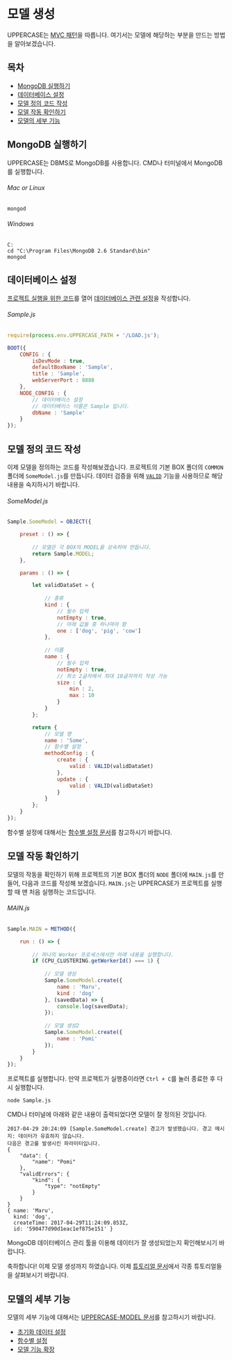 # 모델 생성
UPPERCASE는 [MVC 패턴](https://ko.wikipedia.org/wiki/%EB%AA%A8%EB%8D%B8-%EB%B7%B0-%EC%BB%A8%ED%8A%B8%EB%A1%A4%EB%9F%AC)을 따릅니다. 여기서는 모델에 해당하는 부분을 만드는 방법을 알아보겠습니다.

## 목차
* [MongoDB 실행하기](#MongoDB-실행하기)
* [데이터베이스 설정](#데이터베이스-설정)
* [모델 정의 코드 작성](#모델-정의-코드-작성)
* [모델 작동 확인하기](#모델-작동-확인하기)
* [모델의 세부 기능](#모델의-세부-기능)

## MongoDB 실행하기
UPPERCASE는 DBMS로 MongoDB를 사용합니다. CMD나 터미널에서 MongoDB를 실행합니다.

###### Mac or Linux
```
mongod
```

###### Windows
```
C:
cd "C:\Program Files\MongoDB 2.6 Standard\bin"
mongod
```

## 데이터베이스 설정
[프로젝트 실행을 위한 코드](CREATE_MODEL.md#프로젝트-실행을-위한-코드-작성)를 열어 [데이터베이스 관련 설정](CONFIGURATION.md#데이터베이스-관련-설정)을 작성합니다.

###### Sample.js
```javascript
require(process.env.UPPERCASE_PATH + '/LOAD.js');

BOOT({
	CONFIG : {
        isDevMode : true,
		defaultBoxName : 'Sample',
        title : 'Sample',
		webServerPort : 8888
	},
	NODE_CONFIG : {
	    // 데이터베이스 설정
		// 데이터베이스 이름은 Sample 입니다.
		dbName : 'Sample'
	}
});
```

## 모델 정의 코드 작성
이제 모델을 정의하는 코드를 작성해보겠습니다. 프로젝트의 기본 BOX 폴더의 `COMMON` 폴더에 `SomeModel.js`를 만듭니다. 데이터 검증을 위해 [`VALID`](UPPERCASE-CORE-COMMON.md#validvaliddataset) 기능을 사용하므로 해당 내용을 숙지하시기 바랍니다.

###### SomeModel.js
```javascript
Sample.SomeModel = OBJECT({

	preset : () => {
	
		// 모델은 각 BOX의 MODEL을 상속하여 만듭니다.
		return Sample.MODEL;
	},

	params : () => {

		let validDataSet = {
			
			// 종류
			kind : {
				// 필수 입력
				notEmpty : true,
				// 아래 값들 중 하나여야 함
				one : ['dog', 'pig', 'cow']
			},
			
			// 이름
			name : {
				// 필수 입력
				notEmpty : true,
				// 최소 2글자에서 최대 10글자까지 작성 가능
				size : {
					min : 2,
					max : 10
				}
			}
		};

		return {
			// 모델 명
			name : 'Some',
			// 함수별 설정
			methodConfig : {
				create : {
					valid : VALID(validDataSet)
				},
				update : {
					valid : VALID(validDataSet)
				}
			}
		};
	}
});
```

함수별 설정에 대해서는 [함수별 설정 문서](UPPERCASE-MODEL.md#함수별-설정)를 참고하시기 바랍니다.

## 모델 작동 확인하기
모델의 작동을 확인하기 위해 프로젝트의 기본 BOX 폴더의 `NODE` 폴더에 `MAIN.js`를 만들어, 다음과 코드를 작성해 보겠습니다. `MAIN.js`는 UPPERCASE가 프로젝트를 실행할 때 맨 처음 실행하는 코드입니다.

###### MAIN.js
```javascript
Sample.MAIN = METHOD({

	run : () => {
	
		// 하나의 Worker 프로세스에서만 아래 내용을 실행합니다.
		if (CPU_CLUSTERING.getWorkerId() === 1) {
			
			// 모델 생성
			Sample.SomeModel.create({
				name : 'Maru',
				kind : 'dog'
			}, (savedData) => {
				console.log(savedData);
			});
			
			// 모델 생성2
			Sample.SomeModel.create({
				name : 'Pomi'
			});
		}
	}
});
```

프로젝트를 실행합니다. 만약 프로젝트가 실행중이라면 `Ctrl + C`를 눌러 종료한 후 다시 실행합니다.

```
node Sample.js
```

CMD나 터미널에 아래와 같은 내용이 출력되었다면 모델이 잘 정의된 것입니다.

```
2017-04-29 20:24:09 [Sample.SomeModel.create] 경고가 발생했습니다. 경고 메시지: 데이터가 유효하지 않습니다.
다음은 경고를 발생시킨 파라미터입니다.
{
    "data": {
        "name": "Pomi"
    },
    "validErrors": {
        "kind": {
            "type": "notEmpty"
        }
    }
}
{ name: 'Maru',
  kind: 'dog',
  createTime: 2017-04-29T11:24:09.853Z,
  id: '590477d90d1eac1ef875e151' }
```

MongoDB 데이터베이스 관리 툴을 이용해 데이터가 잘 생성되었는지 확인해보시기 바랍니다.

축하합니다! 이제 모델 생성까지 하였습니다. 이제 [튜토리얼 문서](../TUTORIAL.md)에서 각종 튜토리얼들을 살펴보시기 바랍니다.

## 모델의 세부 기능
모델의 세부 기능에 대해서는 [UPPERCASE-MODEL 문서](UPPERCASE-MODEL.md)를 참고하시기 바랍니다.

* [초기화 데이터 설정](UPPERCASE-MODEL.md#초기-데이터-설정)
* [함수별 설정](UPPERCASE-MODEL.md#함수별-설정)
* [모델 기능 확장](UPPERCASE-MODEL.md#모델-기능-확장)